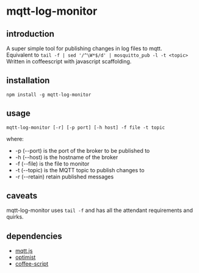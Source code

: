 # mqtt-log-monitor

## introduction

A super simple tool for publishing changes in log files to mqtt.  
Equivalent to `tail -f | sed '/^\W*$/d' | mosquitto_pub -l -t <topic>`  
Written in coffeescript with javascript scaffolding.  

## installation

    npm install -g mqtt-log-monitor

## usage

    mqtt-log-monitor [-r] [-p port] [-h host] -f file -t topic

where:

* -p (--port) is the port of the broker to be published to
* -h (--host) is the hostname of the broker
* -f (--file) is the file to monitor
* -t (--topic) is the MQTT topic to publish changes to
* -r (--retain) retain published messages

## caveats

mqtt-log-monitor uses `tail -f` and has all the attendant requirements and quirks.

## dependencies

* [mqtt.js](http://github.com/adamvr/MQTT.js)
* [optimist](http://github.com/substack/node-optimist)
* [coffee-script](http://github.com/jashkenas/coffee-script)
